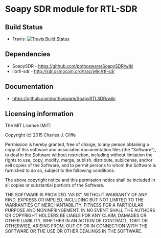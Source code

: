 # Soapy SDR module for RTL-SDR

## Build Status

- Travis: [![Travis Build Status](https://travis-ci.org/pothosware/SoapyRTLSDR.svg?branch=master)](https://travis-ci.org/pothosware/SoapyRTLSDR)

## Dependencies

* SoapySDR - https://github.com/pothosware/SoapySDR/wiki
* librtl-sdr - http://sdr.osmocom.org/trac/wiki/rtl-sdr

## Documentation

* https://github.com/pothosware/SoapyRTLSDR/wiki

## Licensing information

The MIT License (MIT)

Copyright (c) 2015 Charles J. Cliffe

Permission is hereby granted, free of charge, to any person obtaining a copy
of this software and associated documentation files (the "Software"), to deal
in the Software without restriction, including without limitation the rights
to use, copy, modify, merge, publish, distribute, sublicense, and/or sell
copies of the Software, and to permit persons to whom the Software is
furnished to do so, subject to the following conditions:

The above copyright notice and this permission notice shall be included in
all copies or substantial portions of the Software.

THE SOFTWARE IS PROVIDED "AS IS", WITHOUT WARRANTY OF ANY KIND, EXPRESS OR
IMPLIED, INCLUDING BUT NOT LIMITED TO THE WARRANTIES OF MERCHANTABILITY,
FITNESS FOR A PARTICULAR PURPOSE AND NONINFRINGEMENT. IN NO EVENT SHALL THE
AUTHORS OR COPYRIGHT HOLDERS BE LIABLE FOR ANY CLAIM, DAMAGES OR OTHER
LIABILITY, WHETHER IN AN ACTION OF CONTRACT, TORT OR OTHERWISE, ARISING FROM,
OUT OF OR IN CONNECTION WITH THE SOFTWARE OR THE USE OR OTHER DEALINGS IN
THE SOFTWARE.
